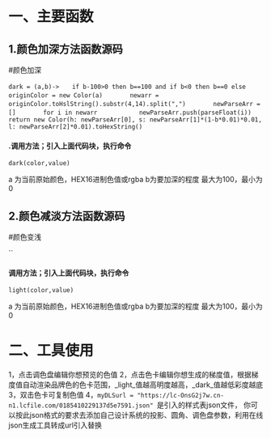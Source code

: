 # 一、主要函数

## 1.颜色加深方法函数源码

#颜色加深

`dark = (a,b)->`
`	if b-100>0 then b==100 and if b<0 then b==0 else`
`		originColor = new Color(a)`
`		newarr = originColor.toHslString().substr(4,14).split(",")`
`		newParseArr = []`
`		for i in newarr`
`			newParseArr.push(parseFloat(i))`
`		return new Color(h: newParseArr[0], s: newParseArr[1]*(1-b*0.01)*0.01, l: newParseArr[2]*0.01).toHexString()`

#### .调用方法；引入上面代码块，执行命令

`dark(color,value)`

a 为当前原始颜色，HEX16进制色值或rgba
b为要加深的程度  最大为100，最小为0


## 2.颜色减淡方法函数源码

#颜色变浅

``


#### 调用方法；引入上面代码块，执行命令

`light(color,value)`

a 为当前原始颜色，HEX16进制色值或rgba
b为要加深的程度  最大为100，最小为0



# 二、工具使用

1，点击调色盘编辑你想预览的色值
2，点击色卡编辑你想生成的梯度值，根据梯度值自动渲染品牌色的色卡范围，_light_值越高明度越高，_dark_值越低彩度越底
3，双击色卡可复制色值
4，`myDLSurl = "https://lc-OnsG2j7w.cn-n1.lcfile.com/0185410229137d5e7591.json" `是引入的样式表json文件，
你可以按此json格式的要求去添加自己设计系统的投影、圆角、调色盘参数，利用在线json生成工具转成url引入替换
